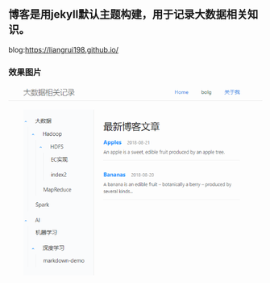 ## 博客是用jekyll默认主题构建，用于记录大数据相关知识。

  blog:https://liangrui198.github.io/

### 效果图片
![alt text](image/image.png)